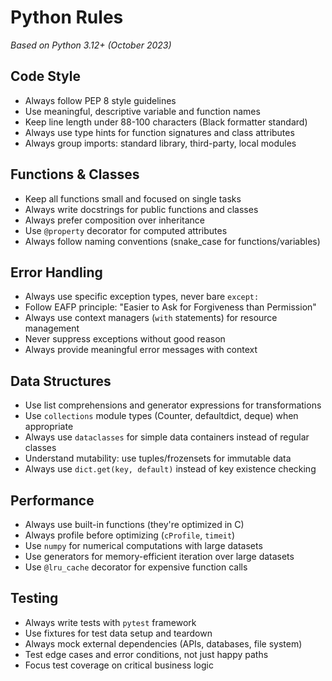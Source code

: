 # Python Rules

*Based on Python 3.12+ (October 2023)*

## Code Style
- Always follow PEP 8 style guidelines
- Use meaningful, descriptive variable and function names
- Keep line length under 88-100 characters (Black formatter standard)
- Always use type hints for function signatures and class attributes
- Always group imports: standard library, third-party, local modules

## Functions & Classes
- Keep all functions small and focused on single tasks
- Always write docstrings for public functions and classes
- Always prefer composition over inheritance
- Use `@property` decorator for computed attributes
- Always follow naming conventions (snake_case for functions/variables)

## Error Handling
- Always use specific exception types, never bare `except:`
- Follow EAFP principle: "Easier to Ask for Forgiveness than Permission"
- Always use context managers (`with` statements) for resource management
- Never suppress exceptions without good reason
- Always provide meaningful error messages with context

## Data Structures
- Use list comprehensions and generator expressions for transformations
- Use `collections` module types (Counter, defaultdict, deque) when appropriate
- Always use `dataclasses` for simple data containers instead of regular classes
- Understand mutability: use tuples/frozensets for immutable data
- Always use `dict.get(key, default)` instead of key existence checking

## Performance
- Always use built-in functions (they're optimized in C)
- Always profile before optimizing (`cProfile`, `timeit`)
- Use `numpy` for numerical computations with large datasets
- Use generators for memory-efficient iteration over large datasets
- Use `@lru_cache` decorator for expensive function calls

## Testing
- Always write tests with `pytest` framework
- Use fixtures for test data setup and teardown
- Always mock external dependencies (APIs, databases, file system)
- Test edge cases and error conditions, not just happy paths
- Focus test coverage on critical business logic